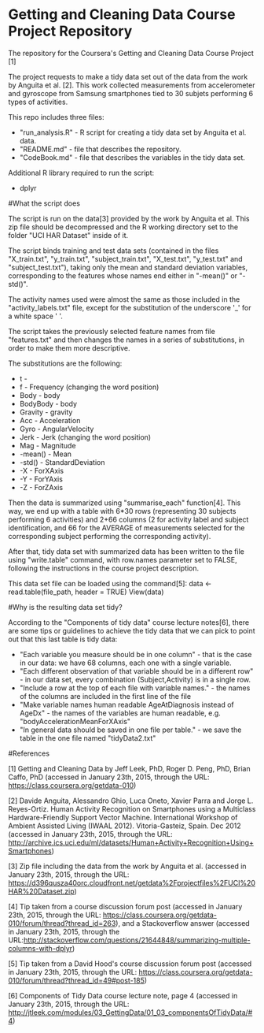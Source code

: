 # Getting and Cleaning Data Course Project Repository
The repository for the Coursera's Getting and Cleaning Data Course Project [1]

The project requests to make a tidy data set out of the data from the work by Anguita et al. [2]. This work collected measurements from accelerometer and gyroscope from Samsung smartphones tied to 30 subjets performing 6 types of activities.

This repo includes three files:
* "run_analysis.R" - R script for creating a tidy data set by Anguita et al. data.
* "README.md" - file that describes the repository.
* "CodeBook.md" - file that describes the variables in the tidy data set.

Additional R library required to run the script:
* dplyr

#What the script does

The script is run on the data[3] provided by the work by Anguita et al. This zip file should be decompressed and the R working directory set to the folder "UCI HAR Dataset" inside of it.

The script binds training and test data sets (contained in the files "X_train.txt", "y_train.txt", "subject_train.txt", "X_test.txt", "y_test.txt" and "subject_test.txt"), taking only the mean and standard deviation variables, corresponding to the features whose names end either in "-mean()" or "-std()".

The activity names used were almost the same as those included in the "activity_labels.txt" file, except for the substitution of the underscore '_' for a white space ' '.

The script takes the previously selected feature names from file "features.txt" and then changes the names in a series of substitutions, in order to make them more descriptive.

The substitutions are the following:
* t - <empty string>
* f - Frequency (changing the word position)
* Body - body
* BodyBody - body
* Gravity - gravity
* Acc - Acceleration
* Gyro - AngularVelocity
* Jerk - Jerk (changing the word position)
* Mag - Magnitude
* -mean() - Mean
* -std() - StandardDeviation
* -X - ForXAxis
* -Y - ForYAxis
* -Z - ForZAxis

Then the data is summarized using "summarise_each" function[4]. This way, we end up with a table with 6*30 rows (representing 30 subjects performing 6 activities) and 2+66 columns (2 for activity label and subject identification, and 66 for the AVERAGE of measurements selected for the corresponding subject performing the corresponding activity).

After that, tidy data set with summarized data has been written to the file using "write.table" command, with row.names parameter set to FALSE, following the instructions in the course project description.

This data set file can be loaded using the command[5]: 
data <- read.table(file_path, header = TRUE)
View(data)

#Why is the resulting data set tidy?

According to the "Components of tidy data" course lecture notes[6], there are some tips or guidelines to achieve the tidy data that we can pick to point out that this last table is tidy data:

* "Each variable you measure should be in one column" - that is the case in our data: we have 68 columns, each one with a single variable.
* "Each different observation of that variable should be in a different row" - in our data set, every combination (Subject,Activity) is in a single row.
* "Include a row at the top of each file with variable names." - the names of the columns are included in the first line of the file
* "Make variable names human readable AgeAtDiagnosis instead of AgeDx" - the names of the variables are human readable, e.g. "bodyAccelerationMeanForXAxis"
* "In general data should be saved in one file per table." - we save the table in the one file named "tidyData2.txt"


#References

[1] Getting and Cleaning Data by Jeff Leek, PhD, Roger D. Peng, PhD, Brian Caffo, PhD (accessed in January 23th, 2015, through the URL: https://class.coursera.org/getdata-010)

[2] Davide Anguita, Alessandro Ghio, Luca Oneto, Xavier Parra and Jorge L. Reyes-Ortiz. Human Activity Recognition on Smartphones using a Multiclass Hardware-Friendly Support Vector Machine. International Workshop of Ambient Assisted Living (IWAAL 2012). Vitoria-Gasteiz, Spain. Dec 2012 (accessed in January 23th, 2015, through the URL: http://archive.ics.uci.edu/ml/datasets/Human+Activity+Recognition+Using+Smartphones)

[3] Zip file including the data from the work by Anguita et al. (accessed in January 23th, 2015, through the URL: https://d396qusza40orc.cloudfront.net/getdata%2Fprojectfiles%2FUCI%20HAR%20Dataset.zip)

[4] Tip taken from a course discussion forum post (accessed in January 23th, 2015, through the URL: https://class.coursera.org/getdata-010/forum/thread?thread_id=263), and a Stackoverflow answer (accessed in January 23th, 2015, through the URL:http://stackoverflow.com/questions/21644848/summarizing-multiple-columns-with-dplyr)

[5] Tip taken from a David Hood's course discussion forum post (accessed in January 23th, 2015, through the URL: https://class.coursera.org/getdata-010/forum/thread?thread_id=49#post-185)

[6] Components of Tidy Data course lecture note, page 4 (accessed in January 23th, 2015, through the URL: http://jtleek.com/modules/03_GettingData/01_03_componentsOfTidyData/#4)

